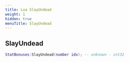 ```yaml
---
title: Lua SlayUndead
weight: 1
hidden: true
menuTitle: SlayUndead
---
```

## SlayUndead
```lua
StatBonuses:SlayUndead(number idx); -- unknown - int32
```